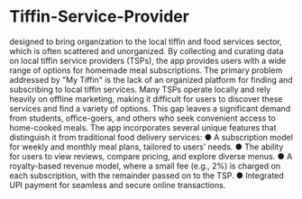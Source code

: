# Tiffin-Service-Provider
designed to bring organization to the local tiffin and food services sector, which is often scattered and unorganized. By collecting and curating data on local tiffin service providers (TSPs), the app provides users with a wide range of options for homemade meal subscriptions. 
The primary problem addressed by "My Tiffin" is the lack of an organized platform for finding
and subscribing to local tiffin services. Many TSPs operate locally and rely heavily on offline
marketing, making it difficult for users to discover these services and find a variety of options.
This gap leaves a significant demand from students, office-goers, and others who seek convenient
access to home-cooked meals.
The app incorporates several unique features that distinguish it from traditional food delivery
services:
● A subscription model for weekly and monthly meal plans, tailored to users’ needs.
● The ability for users to view reviews, compare pricing, and explore diverse menus.
● A royalty-based revenue model, where a small fee (e.g., 2%) is charged on each
subscription, with the remainder passed on to the TSP.
● Integrated UPI payment for seamless and secure online transactions.
